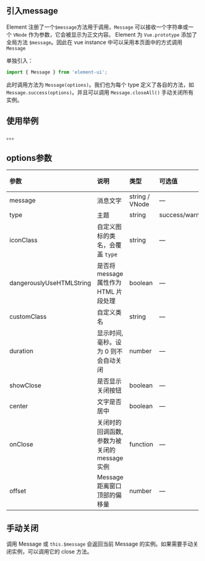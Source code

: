 
## 引入message
Element 注册了一个`$message`方法用于调用，`Message` 可以接收一个字符串或一个 `VNode` 作为参数，它会被显示为正文内容。
Element 为 `Vue.prototype` 添加了全局方法 `$message`。因此在 vue instance 中可以采用本页面中的方式调用 `Message`

单独引入：
```js
import { Message } from 'element-ui';
```
此时调用方法为 `Message(options)`。我们也为每个 type 定义了各自的方法，如 `Message.success(options)`。并且可以调用 `Message.closeAll()` 手动关闭所有实例。

## 使用举例

。。。

## options参数

| 参数                     | 说明                                          | 类型           | 可选值                     | 默认值 |
| :----------------------- | :-------------------------------------------- | :------------- | :------------------------- | :----- |
| message                  | 消息文字                                      | string / VNode | —                          | —      |
| type                     | 主题                                          | string         | success/warning/info/error | info   |
| iconClass                | 自定义图标的类名，会覆盖 `type`               | string         | —                          | —      |
| dangerouslyUseHTMLString | 是否将 message 属性作为 HTML 片段处理         | boolean        | —                          | false  |
| customClass              | 自定义类名                                    | string         | —                          | —      |
| duration                 | 显示时间, 毫秒。设为 0 则不会自动关闭         | number         | —                          | 3000   |
| showClose                | 是否显示关闭按钮                              | boolean        | —                          | false  |
| center                   | 文字是否居中                                  | boolean        | —                          | false  |
| onClose                  | 关闭时的回调函数, 参数为被关闭的 message 实例 | function       | —                          | —      |
| offset                   | Message 距离窗口顶部的偏移量                  | number         | —                          | 20     |

## 手动关闭

调用 Message 或 `this.$message` 会返回当前 Message 的实例。如果需要手动关闭实例，可以调用它的 close 方法。
